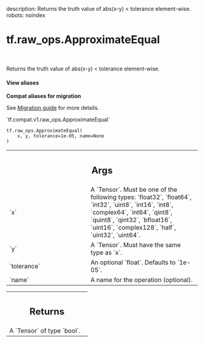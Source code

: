 description: Returns the truth value of abs(x-y) < tolerance element-wise.
robots: noindex

# tf.raw_ops.ApproximateEqual

<!-- Insert buttons and diff -->

<table class="tfo-notebook-buttons tfo-api nocontent" align="left">

</table>



Returns the truth value of abs(x-y) < tolerance element-wise.

<section class="expandable">
  <h4 class="showalways">View aliases</h4>
  <p>
<b>Compat aliases for migration</b>
<p>See
<a href="https://www.tensorflow.org/guide/migrate">Migration guide</a> for
more details.</p>
<p>`tf.compat.v1.raw_ops.ApproximateEqual`</p>
</p>
</section>

<pre class="devsite-click-to-copy prettyprint lang-py tfo-signature-link">
<code>tf.raw_ops.ApproximateEqual(
    x, y, tolerance=1e-05, name=None
)
</code></pre>



<!-- Placeholder for "Used in" -->


<!-- Tabular view -->
 <table class="responsive fixed orange">
<colgroup><col width="214px"><col></colgroup>
<tr><th colspan="2"><h2 class="add-link">Args</h2></th></tr>

<tr>
<td>
`x`
</td>
<td>
A `Tensor`. Must be one of the following types: `float32`, `float64`, `int32`, `uint8`, `int16`, `int8`, `complex64`, `int64`, `qint8`, `quint8`, `qint32`, `bfloat16`, `uint16`, `complex128`, `half`, `uint32`, `uint64`.
</td>
</tr><tr>
<td>
`y`
</td>
<td>
A `Tensor`. Must have the same type as `x`.
</td>
</tr><tr>
<td>
`tolerance`
</td>
<td>
An optional `float`. Defaults to `1e-05`.
</td>
</tr><tr>
<td>
`name`
</td>
<td>
A name for the operation (optional).
</td>
</tr>
</table>



<!-- Tabular view -->
 <table class="responsive fixed orange">
<colgroup><col width="214px"><col></colgroup>
<tr><th colspan="2"><h2 class="add-link">Returns</h2></th></tr>
<tr class="alt">
<td colspan="2">
A `Tensor` of type `bool`.
</td>
</tr>

</table>

